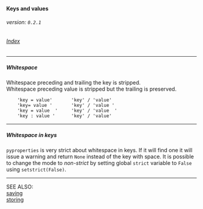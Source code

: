 #### Keys and values
###### _version: ```0.2.1```_

###### [Index](index.mdown)
----


##### Whitespace

Whitespace preceding and trailing the key is stripped.  
Whitespace preceding value is stripped but the trailing is preserved.

        'key = value'       'key' / 'value'
        'key= value '       'key' / 'value '
        'key = value  '     'key' / 'value  '
        'key : value '      'key' / 'value'


----

##### Whitespace in keys

```pyproperties``` is very strict about whitespace in keys. If it will find one it will issue a warning and return ```None``` instead of the key with space. 
It is possible to change the mode to _non-strict_ by setting global ```strict``` variable to ```False``` using ```setstrict(False)```. 


----

SEE ALSO:  
[saving](saving.mdown)  
[storing](storing.mdown)  
